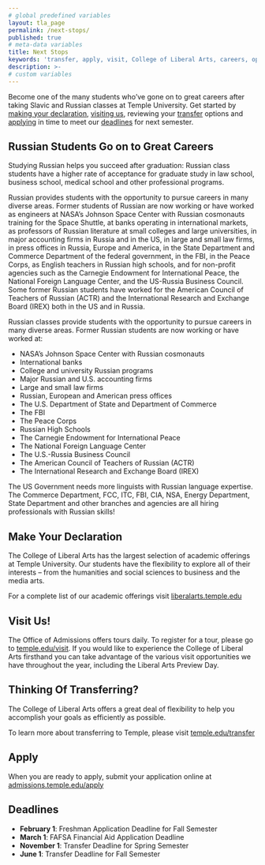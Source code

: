 ```yaml
---
# global predefined variables
layout: tla_page
permalink: /next-stops/
published: true
# meta-data variables
title: Next Stops
keywords: 'transfer, apply, visit, College of Liberal Arts, careers, opprrtunity to intern'
description: >-  
# custom variables
---
```

Become one of the many students who’ve gone on to great careers after taking Slavic and Russian classes at Temple University. Get started by [making your declaration](#make-your-declaration), [visiting us](#visit-us), reviewing your [transfer](#thinking-of-transferring) options and [applying](#apply) in time to meet our [deadlines](#deadlines) for next semester.

## Russian Students Go on to Great Careers
Studying Russian helps you succeed after graduation: Russian class students have a higher rate of acceptance for graduate study in law school, business school, medical school and other professional programs.

Russian provides students with the opportunity to pursue careers in many diverse areas. Former students of Russian are now working or have worked as engineers at NASA’s Johnson Space Center with Russian cosmonauts training for the Space Shuttle, at banks operating in international markets, as professors of Russian literature at small colleges and large universities, in major accounting firms in Russia and in the US, in large and small law firms, in press offices in Russia, Europe and America, in the State Department and Commerce Department of the federal government, in the FBI, in the Peace Corps, as English teachers in Russian high schools, and for non-profit agencies such as the Carnegie Endowment for International Peace, the National Foreign Language Center, and the US-Russia Business Council. Some former Russian students have worked for the American Council of Teachers of Russian (ACTR) and the International Research and Exchange Board (IREX) both in the US and in Russia.

Russian classes provide students with the opportunity to pursue careers in many diverse areas. Former Russian students are now working or have worked at:
- NASA’s Johnson Space Center with Russian cosmonauts
- International banks
- College and university Russian programs
- Major Russian and U.S. accounting firms
- Large and small law firms
- Russian, European and American press offices
- The U.S. Department of State and Department of Commerce
- The FBI
- The Peace Corps
- Russian High Schools
- The Carnegie Endowment for International Peace
- The National Foreign Language Center
- The U.S.-Russia Business Council
- The American Council of Teachers of Russian (ACTR)
- The International Research and Exchange Board (IREX)

The US Government needs more linguists with Russian language expertise. The Commerce Department, FCC, ITC, FBI, CIA, NSA, Energy Department, State Department and other branches and agencies are all hiring professionals with Russian skills!

## Make Your Declaration
The College of Liberal Arts has the largest selection of academic offerings at Temple University. Our students have the flexibility to explore all of their interests – from the humanities and social sciences to business and the media arts.

For a complete list of our academic offerings visit [liberalarts.temple.edu](http://liberalarts.temple.edu)

## Visit Us!
The Office of Admissions offers tours daily. To register for a tour, please go to [temple.edu/visit](http://temple.edu/visit). If you would like to experience the College of Liberal Arts firsthand you can take advantage of the various visit opportunities we have throughout the year, including the Liberal Arts Preview Day.

## Thinking Of Transferring?
The College of Liberal Arts offers a great deal of flexibility to help you accomplish your goals as efficiently as possible.

To learn more about transferring to Temple, please visit [temple.edu/transfer](http://temple.edu/transfer)

## Apply
When you are ready to apply, submit your application online at [admissions.temple.edu/apply](http://admissions.temple.edu/apply)

## Deadlines

- **February 1**: Freshman Application Deadline for Fall Semester
- **March 1**: FAFSA Financial Aid Application Deadline
- **November 1**: Transfer Deadline for Spring Semester
- **June 1**: Transfer Deadline for Fall Semester
